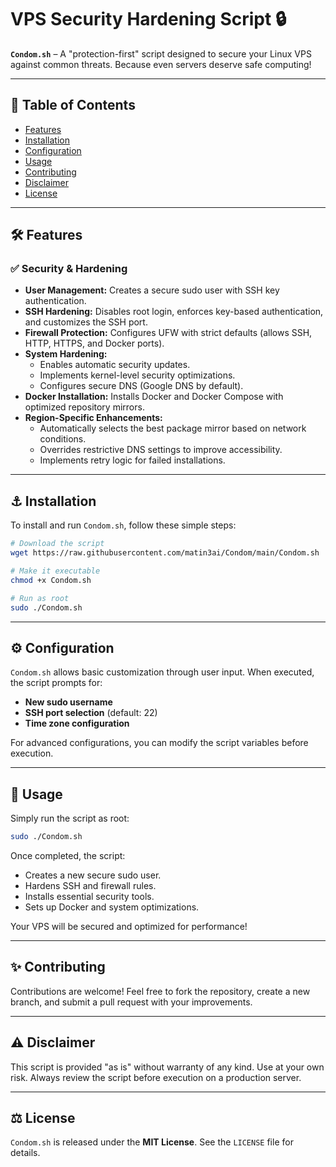 # VPS Security Hardening Script 🔒

**`Condom.sh`** – A "protection-first" script designed to secure your Linux VPS against common threats. Because even servers deserve safe computing!

---

## 📖 Table of Contents
- [Features](#features)
- [Installation](#installation)
- [Configuration](#configuration)
- [Usage](#usage)
- [Contributing](#contributing)
- [Disclaimer](#disclaimer)
- [License](#license)

---

## 🛠️ Features
### ✅ **Security & Hardening**
- **User Management:** Creates a secure sudo user with SSH key authentication.
- **SSH Hardening:** Disables root login, enforces key-based authentication, and customizes the SSH port.
- **Firewall Protection:** Configures UFW with strict defaults (allows SSH, HTTP, HTTPS, and Docker ports).
- **System Hardening:**
  - Enables automatic security updates.
  - Implements kernel-level security optimizations.
  - Configures secure DNS (Google DNS by default).
- **Docker Installation:** Installs Docker and Docker Compose with optimized repository mirrors.
- **Region-Specific Enhancements:**
  - Automatically selects the best package mirror based on network conditions.
  - Overrides restrictive DNS settings to improve accessibility.
  - Implements retry logic for failed installations.

---

## ⚓️ Installation

To install and run `Condom.sh`, follow these simple steps:

```bash
# Download the script
wget https://raw.githubusercontent.com/matin3ai/Condom/main/Condom.sh

# Make it executable
chmod +x Condom.sh

# Run as root
sudo ./Condom.sh
```

---

## ⚙️ Configuration

`Condom.sh` allows basic customization through user input. When executed, the script prompts for:
- **New sudo username**
- **SSH port selection** (default: 22)
- **Time zone configuration**

For advanced configurations, you can modify the script variables before execution.

---

## 🔄 Usage

Simply run the script as root:

```bash
sudo ./Condom.sh
```

Once completed, the script:
- Creates a new secure sudo user.
- Hardens SSH and firewall rules.
- Installs essential security tools.
- Sets up Docker and system optimizations.

Your VPS will be secured and optimized for performance!

---

## ✨ Contributing
Contributions are welcome! Feel free to fork the repository, create a new branch, and submit a pull request with your improvements.

---

## ⚠️ Disclaimer
This script is provided "as is" without warranty of any kind. Use at your own risk. Always review the script before execution on a production server.

---

## ⚖️ License
`Condom.sh` is released under the **MIT License**. See the `LICENSE` file for details.

